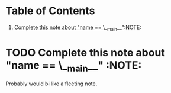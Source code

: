 
# Table of Contents

1.  [Complete this note about "name == \\\_<sub>main</sub>\_\_"](#org63c68d1):NOTE:



<a id="org63c68d1"></a>

# TODO Complete this note about "name == \\\_<sub>main</sub>\_\_"     :NOTE:

Probably would bi like a fleeting note.

